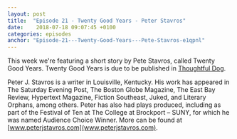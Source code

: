 ```yaml
---
layout: post
title:  "Episode 21 - Twenty Good Years - Peter Stavros"
date:    2018-07-18 09:07:45 +0100
categories: episodes
anchor: "Episode-21---Twenty-Good-Years---Pete-Stavros-e1qpnl"
---
```


This week we're featuring a short story by Pete Stavros, called Twenty
Good Years. Twenty Good Years is due to be published in [Thoughtful Dog](https://www.thoughtfuldogmag.com/).

Peter J. Stavros is a writer in Louisville, Kentucky. His work has
appeared in The Saturday Evening Post, The Boston Globe Magazine, The
East Bay Review, Hypertext Magazine, Fiction Southeast, Juked, and
Literary Orphans, among others. Peter has also had plays produced,
including as part of the Festival of Ten at The College at Brockport –
SUNY, for which he was named Audience Choice Winner. More can be found
at [www.peterjstavros.com](www.peterjstavros.com).

